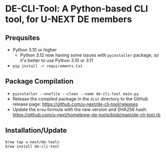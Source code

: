 # DE-CLI-Tool: A Python-based CLI tool, for U-NEXT DE members

## Prequsites
- Python 3.10 or higher
  - Python 3.12 now having some issues with `pyinstaller` package, so it's better to use Python 3.10 or 3.11
- `pip install -r requirements.txt`

## Package Compilation
- `pyinstaller --onefile --clean --name de-cli-tool main.py`
- Release the compiled package in the `dist` directory to the GitHub release page: https://github.com/u-next/de-cli-tool/releases
- Update the `brew` formula with the new version and SHA256 hash: https://github.com/u-next/homebrew-de-tools/blob/main/de-cli-tool.rb

## Installation/Update
```
brew tap u-next/de-tools
brew install de-cli-tool
```
